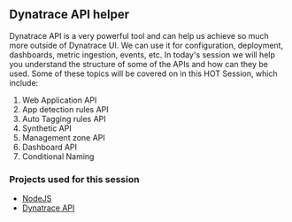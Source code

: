 ## Dynatrace API helper

Dynatrace API is a very powerful tool and can help us achieve so much more outside of Dynatrace UI. We can use it for configuration, deployment, dashboards, metric ingestion, events, etc. In today's session we will help you understand the structure of some of the APIs and how can they be used. Some of these topics will be covered on in this HOT Session, which include:

1. Web Application API
2. App detection rules API
3. Auto Tagging rules API
4. Synthetic API
5. Management zone API
6. Dashboard API
7. Conditional Naming

### Projects used for this session
- <a href="https://nodejs.org/" target="_blank">NodeJS</a>
- <a href="https://www.dynatrace.com/support/help/dynatrace-api" target="_blank">Dynatrace API</a>
